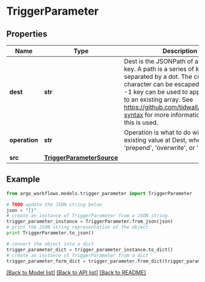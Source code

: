 # TriggerParameter


## Properties

Name | Type | Description | Notes
------------ | ------------- | ------------- | -------------
**dest** | **str** | Dest is the JSONPath of a resource key. A path is a series of keys separated by a dot. The colon character can be escaped with &#39;.&#39; The -1 key can be used to append a value to an existing array. See https://github.com/tidwall/sjson#path-syntax for more information about how this is used. | [optional] 
**operation** | **str** | Operation is what to do with the existing value at Dest, whether to &#39;prepend&#39;, &#39;overwrite&#39;, or &#39;append&#39; it. | [optional] 
**src** | [**TriggerParameterSource**](TriggerParameterSource.md) |  | [optional] 

## Example

```python
from argo_workflows.models.trigger_parameter import TriggerParameter

# TODO update the JSON string below
json = "{}"
# create an instance of TriggerParameter from a JSON string
trigger_parameter_instance = TriggerParameter.from_json(json)
# print the JSON string representation of the object
print TriggerParameter.to_json()

# convert the object into a dict
trigger_parameter_dict = trigger_parameter_instance.to_dict()
# create an instance of TriggerParameter from a dict
trigger_parameter_form_dict = trigger_parameter.from_dict(trigger_parameter_dict)
```
[[Back to Model list]](../README.md#documentation-for-models) [[Back to API list]](../README.md#documentation-for-api-endpoints) [[Back to README]](../README.md)


